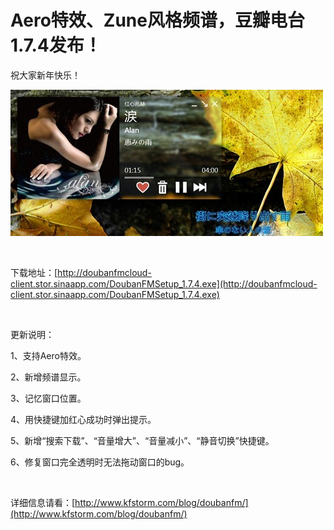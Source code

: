 # Aero特效、Zune风格频谱，豆瓣电台1.7.4发布！

祝大家新年快乐！

[<img style="background-image: none; border-bottom: 0px; border-left: 0px; padding-left: 0px; padding-right: 0px; display: inline; border-top: 0px; border-right: 0px; padding-top: 0px" title="DoubanFM_1.7.4_2" border="0" alt="DoubanFM_1.7.4_2" src="/attachment/up/blog/images/AeroZune1.7.4_FDAB/DoubanFM_1.7.4_2_thumb.jpg" width="500" height="234" />](/attachment/up/blog/images/AeroZune1.7.4_FDAB/DoubanFM_1.7.4_2.jpg)

&#160;

下载地址：[http://doubanfmcloud-client.stor.sinaapp.com/DoubanFMSetup_1.7.4.exe](http://doubanfmcloud-client.stor.sinaapp.com/DoubanFMSetup_1.7.4.exe)

&#160;

更新说明：

1、支持Aero特效。

2、新增频谱显示。

3、记忆窗口位置。

4、用快捷键加红心成功时弹出提示。

5、新增“搜索下载”、“音量增大”、“音量减小”、“静音切换”快捷键。

6、修复窗口完全透明时无法拖动窗口的bug。

&#160;

详细信息请看：[http://www.kfstorm.com/blog/doubanfm/](http://www.kfstorm.com/blog/doubanfm/)
